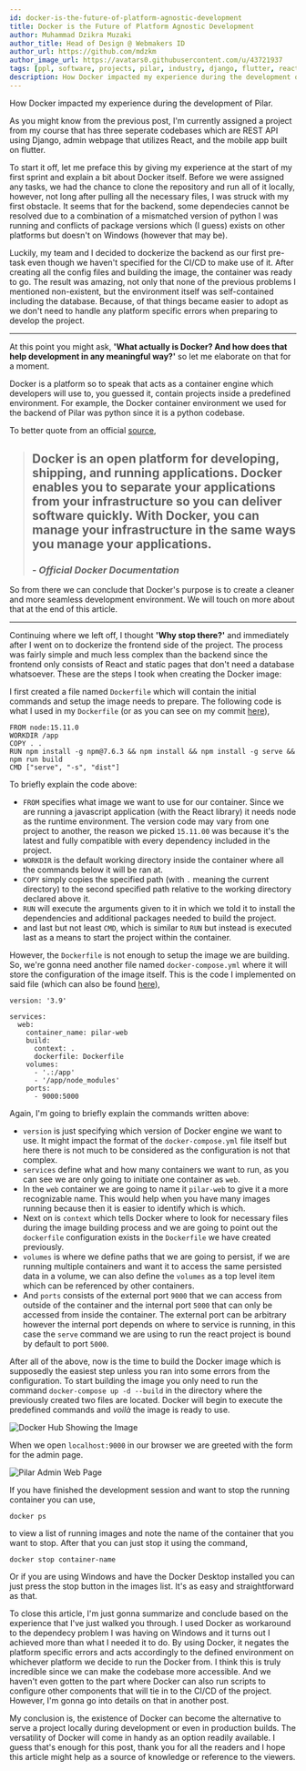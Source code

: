 ```yaml
---
id: docker-is-the-future-of-platform-agnostic-development
title: Docker is the Future of Platform Agnostic Development
author: Muhammad Dzikra Muzaki
author_title: Head of Design @ Webmakers ID
author_url: https://github.com/mdzkm
author_image_url: https://avatars0.githubusercontent.com/u/43721937
tags: [ppl, software, projects, pilar, industry, django, flutter, react, mobile]
description: How Docker impacted my experience during the development of Pilar.
---
```


How Docker impacted my experience during the development of Pilar.

<!--truncate-->

As you might know from the previous post, I'm currently assigned a project from my course that has three seperate codebases which are REST API using Django, admin webpage that utilizes React, and the mobile app built on flutter.

To start it off, let me preface this by giving my experience at the start of my first sprint and explain a bit about Docker itself. Before we were assigned any tasks, we had the chance to clone the repository and run all of it locally, however, not long after pulling all the necessary files, I was struck with my first obstacle. It seems that for the backend, some dependecies cannot be resolved due to a combination of a mismatched version of python I was running and conflicts of package versions which (I guess) exists on other platforms but doesn't on Windows (however that may be).

Luckily, my team and I decided to dockerize the backend as our first pre-task even though we haven't specified for the CI/CD to make use of it. After creating all the config files and building the image, the container was ready to go. The result was amazing, not only that none of the previous problems I mentioned non-existent, but the environment itself was self-contained including the database. Because, of that things became easier to adopt as we don't need to handle any platform specific errors when preparing to develop the project.

---

At this point you might ask, **'What actually is Docker? And how does that help development in any meaningful way?'** so let me elaborate on that for a moment.

Docker is a platform so to speak that acts as a container engine which developers will use to, you guessed it, contain projects inside a predefined environment. For example, the Docker container environment we used for the backend of Pilar was python since it is a python codebase.

To better quote from an official [source](https://docs.docker.com/get-started/overview/),

> ## Docker is an open platform for developing, shipping, and running applications. Docker enables you to separate your applications from your infrastructure so you can deliver software quickly. With Docker, you can manage your infrastructure in the same ways you manage your applications.
>
> ### - _Official Docker Documentation_

So from there we can conclude that Docker's purpose is to create a cleaner and more seamless development environment. We will touch on more about that at the end of this article.

---

Continuing where we left off, I thought **'Why stop there?'** and immediately after I went on to dockerize the frontend side of the project. The process was fairly simple and much less complex than the backend since the frontend only consists of React and static pages that don't need a database whatsoever. These are the steps I took when creating the Docker image:

I first created a file named `Dockerfile` which will contain the initial commands and setup the image needs to prepare. The following code is what I used in my `Dockerfile` (or as you can see on my commit [here](https://gitlab.cs.ui.ac.id/ppl-fasilkom-ui/sosial/pilar/pilar-backend/-/commit/4dd5ccc0fe42e533d74ccf654efbeeaf912e57a8)),

```docker
FROM node:15.11.0
WORKDIR /app
COPY . .
RUN npm install -g npm@7.6.3 && npm install && npm install -g serve && npm run build
CMD ["serve", "-s", "dist"]
```

To briefly explain the code above:
- `FROM` specifies what image we want to use for our container. Since we are running a javascript application (with the React library) it needs node as the runtime environment. The version code may vary from one project to another, the reason we picked `15.11.00` was because it's the latest and fully compatible with every dependency included in the project.
- `WORKDIR` is the default working directory inside the container where all the commands below it will be ran at.
- `COPY` simply copies the specified path (with `.` meaning the current directory) to the second specified path relative to the working directory declared above it.
- `RUN` will execute the arguments given to it in which we told it to install the dependencies and additional packages needed to build the project.
- and last but not least `CMD`, which is similar to `RUN` but instead is executed last as a means to start the project within the container.

However, the `Dockerfile` is not enough to setup the image we are building. So, we're gonna need another file named `docker-compose.yml` where it will store the configuration of the image itself. This is the code I implemented on said file (which can also be found [here](https://gitlab.cs.ui.ac.id/ppl-fasilkom-ui/sosial/pilar/pilar-backend/-/commit/4dd5ccc0fe42e533d74ccf654efbeeaf912e57a8)),

```docker
version: '3.9'

services:
  web:
    container_name: pilar-web
    build:
      context: .
      dockerfile: Dockerfile
    volumes:
      - '.:/app'
      - '/app/node_modules'
    ports:
      - 9000:5000
```

Again, I'm going to briefly explain the commands written above:
- `version` is just specifying which version of Docker engine we want to use. It might impact the format of the `docker-compose.yml` file itself but here there is not much to be considered as the configuration is not that complex.
- `services` define what and how many containers we want to run, as you can see we are only going to initiate one container as `web`.
- In the `web` container we are going to name it `pilar-web` to give it a more recognizable name. This would help when you have many images running because then it is easier to identify which is which.
- Next on is `context` which tells Docker where to look for necessary files during the image building process and we are going to point out the `dockerfile` configuration exists in the `Dockerfile` we have created previously.
- `volumes` is where we define paths that we are going to persist, if we are running multiple containers and want it to access the same persisted data in a volume, we can also define the `volumes` as a top level item which can be referenced by other containers.
- And `ports` consists of the external port `9000` that we can access from outside of the container and the internal port `5000` that can only be accessed from inside the container. The external port can be arbitrary however the internal port depends on where to service is running, in this case the `serve` command we are using to run the react project is bound by default to port `5000`.

After all of the above, now is the time to build the Docker image which is supposedly the easiest step unless you ran into some errors from the configuration. To start building the image you only need to run the command `docker-compose up -d --build` in the directory where the previously created two files are located. Docker will begin to execute the predefined commands and _voilà_ the image is ready to use.

![Docker Hub Showing the Image](https://i.ibb.co/ynGCx2R/Frontend-Docker-Image.png)

When we open `localhost:9000` in our browser we are greeted with the form for the admin page.

![Pilar Admin Web Page](https://i.ibb.co/hF56zNS/Pilar-Admin-Page.png)

If you have finished the development session and want to stop the running container you can use,

```docker ps```

to view a list of running images and note the name of the container that you want to stop. After that you can just stop it using the command,

```docker stop container-name```

Or if you are using Windows and have the Docker Desktop installed you can just press the stop button in the images list. It's as easy and straightforward as that.

To close this article, I'm just gonna summarize and conclude based on the experience that I've just walked you through. I used Docker as workaround to the dependecy problem I was having on Windows and it turns out I achieved more than what I needed it to do. By using Docker, it negates the platform specific errors and acts accordingly to the defined environment on whichever platform we decide to run the Docker from. I think this is truly incredible since we can make the codebase more accessible. And we haven't even gotten to the part where Docker can also run scripts to configure other components that will tie in to the CI/CD of the project. However, I'm gonna go into details on that in another post.

My conclusion is, the existence of Docker can become the alternative to serve a project locally during development or even in production builds. The versatility of Docker will come in handy as an option readily available. I guess that's enough for this post, thank you for all the readers and I hope this article might help as a source of knowledge or reference to the viewers.

